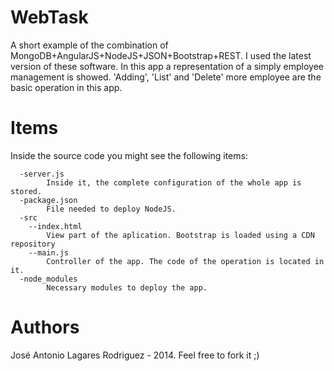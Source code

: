 WebTask
=======

A short example of the combination of MongoDB+AngularJS+NodeJS+JSON+Bootstrap+REST. I used the latest version of these software. In this app a representation of a simply employee management is showed. 'Adding', 'List' and 'Delete' more employee are the basic operation in this app. 

Items
=====

Inside the source code you might see the following items:

      -server.js
            Inside it, the complete configuration of the whole app is stored. 
      -package.json
            File needed to deploy NodeJS.
      -src
        --index.html
            View part of the aplication. Bootstrap is loaded using a CDN repository
        --main.js
            Controller of the app. The code of the operation is located in it.
      -node_modules
            Necessary modules to deploy the app.

Authors 
=======

José Antonio Lagares Rodriguez - 2014. Feel free to fork it ;)
